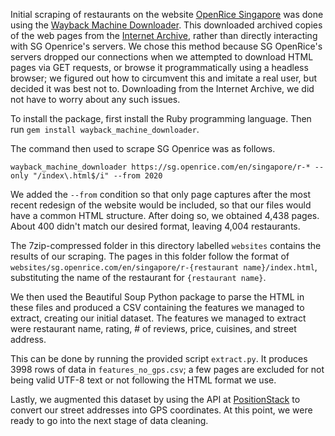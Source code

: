 Initial scraping of restaurants on the website [OpenRice Singapore](https://sg.openrice.com) was done using the [Wayback Machine Downloader](https://github.com/hartator/wayback-machine-downloader). This downloaded archived copies of the web pages from the [Internet Archive](https://archive.org), rather than directly interacting with SG Openrice's servers. We chose this method because SG OpenRice's servers dropped our connections when we attempted to download HTML pages via GET requests, or browse it programmatically using a headless browser; we figured out how to circumvent this and imitate a real user, but decided it was best not to. Downloading from the Internet Archive, we did not have to worry about any such issues.

To install the package, first install the Ruby programming language. Then run `gem install wayback_machine_downloader`.

The command then used to scrape SG Openrice was as follows.

`wayback_machine_downloader https://sg.openrice.com/en/singapore/r-* --only "/index\.html$/i" --from 2020`

We added the `--from` condition so that only page captures after the most recent redesign of the website would be included, so that our files would have a common HTML structure. After doing so, we obtained 4,438 pages. About 400 didn't match our desired format, leaving 4,004 restaurants. 

The 7zip-compressed folder in this directory labelled `websites` contains the results of our scraping. The pages in this folder follow the format of `websites/sg.openrice.com/en/singapore/r-{restaurant name}/index.html`, substituting the name of the restaurant for `{restaurant name}`.

We then used the Beautiful Soup Python package to parse the HTML in these files and produced a CSV containing the features we managed to extract, creating our initial dataset. The features we managed to extract were restaurant name, rating, # of reviews, price, cuisines, and street address.

This can be done by running the provided script `extract.py`. It produces 3998 rows of data in `features_no_gps.csv`; a few pages are excluded for not being valid UTF-8 text or not following the HTML format we use.

Lastly, we augmented this dataset by using the API at [PositionStack](https://positionstack.com/) to convert our street addresses into GPS coordinates. At this point, we were ready to go into the next stage of data cleaning.